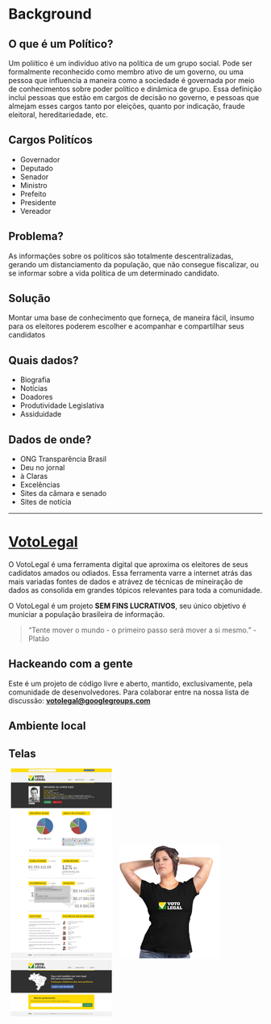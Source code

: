# Background

## O que é um Político?

Um poliítico é um indivíduo ativo na política de um grupo social. Pode ser formalmente reconhecido como membro ativo de um governo, ou uma pessoa que influencia a maneira como a sociedade é governada por meio de conhecimentos sobre poder político e dinâmica de grupo. Essa definição inclui pessoas que estão em cargos de decisão no governo, e pessoas que almejam esses cargos tanto por eleições, quanto por indicação, fraude eleitoral, hereditariedade, etc.

## Cargos Politícos

* Governador
* Deputado
* Senador
* Ministro
* Prefeito
* Presidente
* Vereador

## Problema?

As informações sobre os políticos são totalmente descentralizadas, gerando um distanciamento da população, que não consegue fiscalizar, ou se informar sobre a vida política de um determinado candidato.

## Solução

Montar uma base de conhecimento que forneça, de maneira fácil, insumo para os eleitores poderem escolher e acompanhar e compartilhar seus candidatos

## Quais dados?

* Biografia
* Notícias
* Doadores
* Produtividade Legislativa
* Assiduidade

## Dados de onde?

* ONG Transparência Brasil
* Deu no jornal
* à Claras
* Excelências
* Sites da câmara e senado
* Sites de notícia

-------------

# [VotoLegal](http://votolegal.org)

O VotoLegal é uma ferramenta digital que aproxima os eleitores de seus cadidatos amados ou odiados. Essa ferramenta varre a internet atrás das mais variadas fontes de dados e atrávez de técnicas de mineiração de dados as consolida em grandes tópicos relevantes para toda a comunidade.

O VotoLegal é um projeto **SEM FINS LUCRATIVOS**, seu único objetivo é municiar a população brasileira de informação.

> “Tente mover o mundo - o primeiro passo será mover a si mesmo.” - Platão

## Hackeando com a gente

Este é um projeto de código livre e aberto, mantido, exclusivamente, pela comunidade de desenvolvedores. Para colaborar entre na nossa lista de discussão: **votolegal@googlegroups.com**

## Ambiente local



## Telas

<img style='margin: 0 5px;' src='https://github.com/marcelnicolay/votolegal/raw/master/telas/PaginaPolitico_VotoLegal_20120905_V2.jpg' width='200' />
<img style='margin: 0 5px;' src='https://github.com/marcelnicolay/votolegal/raw/master/telas/camisa_feminina.jpg' width='200' />

<img style='margin: 0 5px;' src='https://github.com/marcelnicolay/votolegal/raw/master/telas/Home_VotoLegal_20120905_V2.jpg' width='200' />
